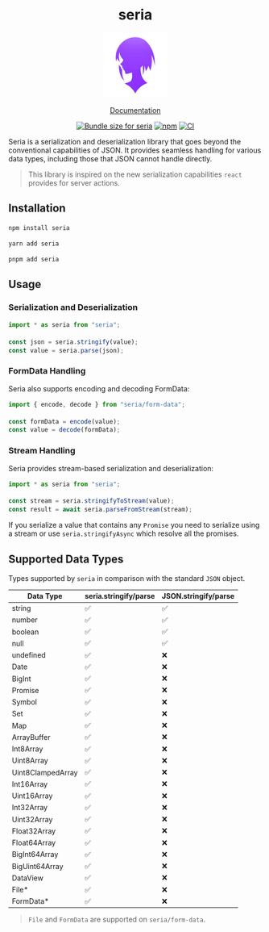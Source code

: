 <h1 align="center">seria</h1>

<div align="center">
  <img src="https://raw.githubusercontent.com/Neo-Ciber94/seria/main/website/static/img/logo.png" alt="seria logo" width="128" height="128">
<p align="center">
  <a href="https://neo-ciber94.github.io/seria/">Documentation</a>
</p>
</div>

<p align="center">
  <a href="https://pkg-size.dev/seria"><img src="https://pkg-size.dev/badge/bundle/10736" title="Bundle size for seria"></a>
  <a href="https://github.com/Neo-Ciber94/seria/actions/workflows/ci.yml"><img src="https://github.com/Neo-Ciber94/seria/actions/workflows/ci.yml/badge.svg" alt="npm"></a>
  <a href="https://www.npmjs.com/package/seria"><img src="https://badge.fury.io/js/seria.svg" alt="CI"></a>
</p>

Seria is a serialization and deserialization library that goes beyond the conventional capabilities of JSON. It provides seamless handling for various data types, including those that JSON cannot handle directly.

> This library is inspired on the new serialization capabilities `react` provides for server actions.

## Installation

```bash
npm install seria
```

```bash
yarn add seria
```

```bash
pnpm add seria
```

## Usage

### Serialization and Deserialization

```ts
import * as seria from "seria";

const json = seria.stringify(value);
const value = seria.parse(json);
```

### FormData Handling

Seria also supports encoding and decoding FormData:

```ts
import { encode, decode } from "seria/form-data";

const formData = encode(value);
const value = decode(formData);
```

### Stream Handling

Seria provides stream-based serialization and deserialization:

```ts
import * as seria from "seria";

const stream = seria.stringifyToStream(value);
const result = await seria.parseFromStream(stream);
```

If you serialize a value that contains any `Promise` you need to serialize using a stream or use `seria.stringifyAsync` which resolve all the promises.

## Supported Data Types

Types supported by `seria` in comparison with the standard `JSON` object.

| Data Type         | seria.stringify/parse | JSON.stringify/parse |
| ----------------- | --------------------- | -------------------- |
| string            | ✅                    | ✅                   |
| number            | ✅                    | ✅                   |
| boolean           | ✅                    | ✅                   |
| null              | ✅                    | ✅                   |
| undefined         | ✅                    | ❌                   |
| Date              | ✅                    | ❌                   |
| BigInt            | ✅                    | ❌                   |
| Promise           | ✅                    | ❌                   |
| Symbol            | ✅                    | ❌                   |
| Set               | ✅                    | ❌                   |
| Map               | ✅                    | ❌                   |
| ArrayBuffer       | ✅                    | ❌                   |
| Int8Array         | ✅                    | ❌                   |
| Uint8Array        | ✅                    | ❌                   |
| Uint8ClampedArray | ✅                    | ❌                   |
| Int16Array        | ✅                    | ❌                   |
| Uint16Array       | ✅                    | ❌                   |
| Int32Array        | ✅                    | ❌                   |
| Uint32Array       | ✅                    | ❌                   |
| Float32Array      | ✅                    | ❌                   |
| Float64Array      | ✅                    | ❌                   |
| BigInt64Array     | ✅                    | ❌                   |
| BigUint64Array    | ✅                    | ❌                   |
| DataView          | ✅                    | ❌                   |
| File\*            | ✅                    | ❌                   |
| FormData\*        | ✅                    | ❌                   |

> `File` and `FormData` are supported on `seria/form-data`.
